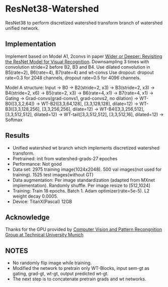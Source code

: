 # ResNet38-Watershed
ResNet38 to perform discretized watershed transform branch of watershed unified network.


## Implementation

Implement based on Model A1, 2convs in paper [Wider or Deeper: Revisiting the ResNet Model for Visual Recognition](https://arxiv.org/abs/1611.10080).
Downsampling 3 times with convolution stride=2 before B2, B3 and B4.
Use dilated convolution in B5(rate=2), B6(rate=4), B7(rate=4) and wt-convs
Use dropout: dropout rate=0.3 for 2048 channels, dropout rate=0.5 for 4096 channels.

Model A structure: Input -> B0 -> B2(stride=2, x3) -> B3(stride=2, x3) -> B4(stride=2, x6) -> B5(rate=2, x3) -> B6(rate=4, x1) -> B7(rate=4, x1) -> Gating -> Grad-convs(grad-convs1, grad-convs2, no dilation) -> WT-B0([3,3,2,64]) -> WT-B2([3,3,64,128], [3,3,128,128], dilate=12) -> WT-B3([3,3,128,256], [3,3,256,256], dilate=12) -> WT-B4([3,3,256,512], [3,3,512,512], dilated=12) -> WT-tail([3,3,512,512], [3,3,512,16], dilated=12) -> Softmax

## Results

- Unified watershed wt branch which implements discretized watershed transform.
- Pretrained: init from watershed-grads-27 epoches
- Performance: Not good
- Data set: 2975 training image(1024x2048). 500 val images(not used for training). 1525 test images(without GT) 
- Data augmentation: Per image standardization (adapted from MXnet implementation). Randomly shuffle. Per image resize to [512,1024]
- Training: Train 18 epochs. Batch 1. Adam optimizer(rate=5e-5). L2 weight decay 0.0005.
- Device: TitanX(Pascal) 12GB

## Acknowledge

Thanks for the GPU provided by [Computer Vision and Pattern Recongnition Group at Technical University Munich](https://vision.in.tum.de/)

## NOTES

- No randomly flip image while training.
- Modified the network to pretrain only WT-Blocks, input sem-gt as gating, grad-gt, wt-gt, output predicted wt-gt.
- The next step is to concatenate pretrain grads and wt networks.

